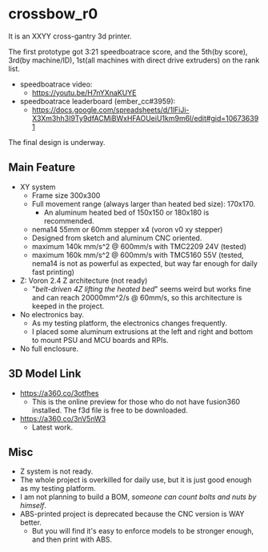 # crossbow_r0
It is an XXYY cross-gantry 3d printer.

The first prototype got 3:21 speedboatrace score, and the 5th(by score), 3rd(by machine/ID), 1st(all machines with direct drive extruders) on the rank list.

* speedboatrace video: 
  * https://youtu.be/H7nYXnaKUYE
* speedboatrace leaderboard (ember_cc#3959):
  * https://docs.google.com/spreadsheets/d/1lFiJi-X3Xm3hh3I9Ty9dfACMiBWxHFAOUeiU1km9m6I/edit#gid=106736391

The final design is underway.

## Main Feature
* XY system
    * Frame size 300x300
    * Full movement range (always larger than heated bed size): 170x170. 
        * An aluminum heated bed of 150x150 or 180x180 is recommended.
    * nema14 55mm or 60mm stepper x4 (voron v0 xy stepper)
    * Designed from sketch and aluminum CNC oriented.
    * maximum 140k mm/s^2 @ 600mm/s with TMC2209 24V (tested)
    * maximum 160k mm/s^2 @ 600mm/s with TMC5160 55V (tested, nema14 is not as powerful as expected, but way far enough for daily fast printing)
* Z: Voron 2.4 Z architecture (not ready)
    * "*belt-driven 4Z lifting the heated bed*" seems weird but works fine and can reach 20000mm^2/s @ 60mm/s, so this architecture is keeped in the project.
* No electronics bay. 
    * As my testing platform, the electronics changes frequently. 
    * I placed some aluminum extrusions at the left and right and bottom to mount PSU and MCU boards and RPIs.
* No full enclosure.

## 3D Model Link
* https://a360.co/3otfhes 
  * This is the online preview for those who do not have fusion360 installed. The f3d file is free to be downloaded.
* https://a360.co/3nV5nW3
  * Latest work.

## Misc
* Z system is not ready.
* The whole project is overkilled for daily use, but it is just good enough as my testing platform.
* I am not planning to build a BOM, *someone can count bolts and nuts by himself*.
* ABS-printed project is deprecated because the CNC version is WAY better. 
    * But you will find it's easy to enforce models to be stronger enough, and then print with ABS.
